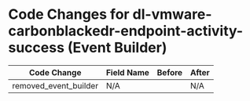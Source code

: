 # Code Changes for dl-vmware-carbonblackedr-endpoint-activity-success (Event Builder)

| Code Change | Field Name | Before | After |
|-------------|------------|--------|-------|
| removed_event_builder | N/A |  | N/A |